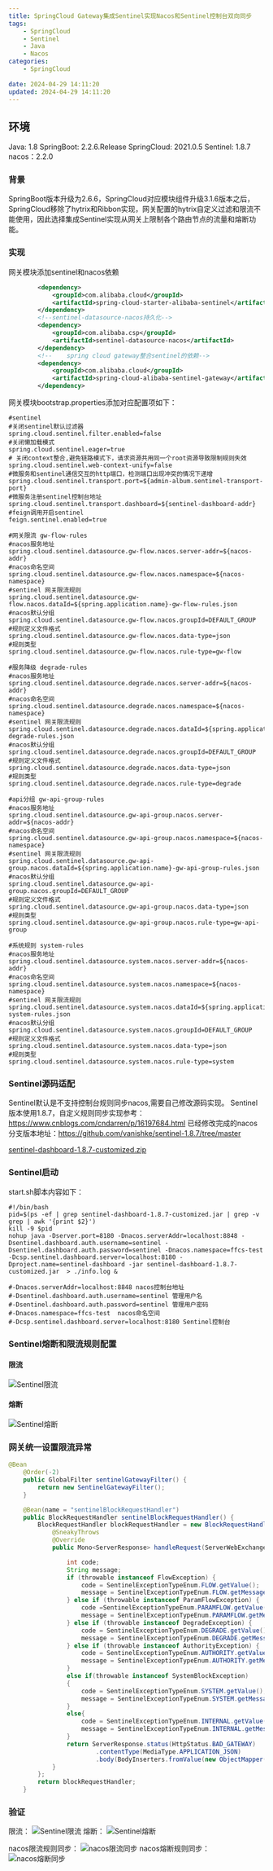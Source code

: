 ```yaml
---
title: SpringCloud Gateway集成Sentinel实现Nacos和Sentinel控制台双向同步
tags:
	- SpringCloud
	- Sentinel
	- Java
	- Nacos
categories: 
	- SpringCloud
	
date: 2024-04-29 14:11:20
updated: 2024-04-29 14:11:20
---
```

## <span id="inline-blue">环境</span>
Java: 1.8
SpringBoot: 2.2.6.Release
SpringCloud: 2021.0.5
Sentinel: 1.8.7
nacos：2.2.0
### <span id="inline-blue">背景</span>
SpringBoot版本升级为2.6.6，SpringCloud对应模块组件升级3.1.6版本之后，SpringCloud移除了hytrix和Ribbon实现，网关配置的hytrix自定义过滤和限流不能使用，因此选择集成Sentinel实现从网关上限制各个路由节点的流量和熔断功能。

### <span id="inline-blue">实现</span>
网关模块添加sentinel和nacos依赖
```xml
		<dependency>
            <groupId>com.alibaba.cloud</groupId>
            <artifactId>spring-cloud-starter-alibaba-sentinel</artifactId>
        </dependency>
        <!--sentinel-datasource-nacos持久化-->
        <dependency>
            <groupId>com.alibaba.csp</groupId>
            <artifactId>sentinel-datasource-nacos</artifactId>
        </dependency>
        <!--    spring cloud gateway整合sentinel的依赖-->
        <dependency>
            <groupId>com.alibaba.cloud</groupId>
            <artifactId>spring-cloud-alibaba-sentinel-gateway</artifactId>
        </dependency>
```

网关模块bootstrap.properties添加对应配置项如下：
```properties
#sentinel
#关闭sentinel默认过滤器
spring.cloud.sentinel.filter.enabled=false
#关闭懒加载模式
spring.cloud.sentinel.eager=true
# 关闭context整合,避免链路模式下，请求资源共用同一个root资源导致限制规则失效
spring.cloud.sentinel.web-context-unify=false
#微服务和sentinel通信交互的http端口，检测端口出现冲突的情况下递增
spring.cloud.sentinel.transport.port=${admin-album.sentinel-transport-port}
#微服务注册sentinel控制台地址
spring.cloud.sentinel.transport.dashboard=${sentinel-dashboard-addr}
#feign调用开启sentinel
feign.sentinel.enabled=true

#网关限流 gw-flow-rules
#nacos服务地址
spring.cloud.sentinel.datasource.gw-flow.nacos.server-addr=${nacos-addr}
#nacos命名空间
spring.cloud.sentinel.datasource.gw-flow.nacos.namespace=${nacos-namespace}
#sentinel 网关限流规则
spring.cloud.sentinel.datasource.gw-flow.nacos.dataId=${spring.application.name}-gw-flow-rules.json
#nacos默认分组
spring.cloud.sentinel.datasource.gw-flow.nacos.groupId=DEFAULT_GROUP
#规则定义文件格式
spring.cloud.sentinel.datasource.gw-flow.nacos.data-type=json
#规则类型
spring.cloud.sentinel.datasource.gw-flow.nacos.rule-type=gw-flow

#服务降级 degrade-rules
#nacos服务地址
spring.cloud.sentinel.datasource.degrade.nacos.server-addr=${nacos-addr}
#nacos命名空间
spring.cloud.sentinel.datasource.degrade.nacos.namespace=${nacos-namespace}
#sentinel 网关限流规则
spring.cloud.sentinel.datasource.degrade.nacos.dataId=${spring.application.name}-degrade-rules.json
#nacos默认分组
spring.cloud.sentinel.datasource.degrade.nacos.groupId=DEFAULT_GROUP
#规则定义文件格式
spring.cloud.sentinel.datasource.degrade.nacos.data-type=json
#规则类型
spring.cloud.sentinel.datasource.degrade.nacos.rule-type=degrade

#api分组 gw-api-group-rules
#nacos服务地址
spring.cloud.sentinel.datasource.gw-api-group.nacos.server-addr=${nacos-addr}
#nacos命名空间
spring.cloud.sentinel.datasource.gw-api-group.nacos.namespace=${nacos-namespace}
#sentinel 网关限流规则
spring.cloud.sentinel.datasource.gw-api-group.nacos.dataId=${spring.application.name}-gw-api-group-rules.json
#nacos默认分组
spring.cloud.sentinel.datasource.gw-api-group.nacos.groupId=DEFAULT_GROUP
#规则定义文件格式
spring.cloud.sentinel.datasource.gw-api-group.nacos.data-type=json
#规则类型
spring.cloud.sentinel.datasource.gw-api-group.nacos.rule-type=gw-api-group

#系统规则 system-rules
#nacos服务地址
spring.cloud.sentinel.datasource.system.nacos.server-addr=${nacos-addr}
#nacos命名空间
spring.cloud.sentinel.datasource.system.nacos.namespace=${nacos-namespace}
#sentinel 网关限流规则
spring.cloud.sentinel.datasource.system.nacos.dataId=${spring.application.name}-system-rules.json
#nacos默认分组
spring.cloud.sentinel.datasource.system.nacos.groupId=DEFAULT_GROUP
#规则定义文件格式
spring.cloud.sentinel.datasource.system.nacos.data-type=json
#规则类型
spring.cloud.sentinel.datasource.system.nacos.rule-type=system
```

### <span id="inline-blue">Sentinel源码适配</span>
Sentinel默认是不支持控制台规则同步nacos,需要自己修改源码实现。
Sentinel版本使用1.8.7，自定义规则同步实现参考：https://www.cnblogs.com/cndarren/p/16197684.html
已经修改完成的nacos分支版本地址：https://github.com/vanishke/sentinel-1.8.7/tree/master


<a id="download" href="/images/Sentinel/sentinel-dashboard-1.8.7-customized.zip"><i class="fa fa-download"></i><span>sentinel-dashboard-1.8.7-customized.zip</span> </a>

### <span id="inline-blue">Sentinel启动</span>
start.sh脚本内容如下：
```shell
#!/bin/bash
pid=$(ps -ef | grep sentinel-dashboard-1.8.7-customized.jar | grep -v grep | awk '{print $2}')
kill -9 $pid
nohup java -Dserver.port=8180 -Dnacos.serverAddr=localhost:8848 -Dsentinel.dashboard.auth.username=sentinel -Dsentinel.dashboard.auth.password=sentinel -Dnacos.namespace=ffcs-test -Dcsp.sentinel.dashboard.server=localhost:8180 -Dproject.name=sentinel-dashboard -jar sentinel-dashboard-1.8.7-customized.jar  > ./info.log &

#-Dnacos.serverAddr=localhost:8848 nacos控制台地址
#-Dsentinel.dashboard.auth.username=sentinel 管理用户名
#-Dsentinel.dashboard.auth.password=sentinel 管理用户密码
#-Dnacos.namespace=ffcs-test  nacos命名空间
#-Dcsp.sentinel.dashboard.server=localhost:8180 Sentinel控制台
```

### <span id="inline-blue">Sentinel熔断和限流规则配置</span>

#### <span id="inline-blue">限流</span>
![Sentinel限流](/images/Sentinel/sentinel_20240531_001.png)
#### <span id="inline-blue">熔断</span>
![Sentinel熔断](/images/Sentinel/sentinel_20240531_002.png)

### <span id="inline-blue">网关统一设置限流异常</span>
```java
@Bean
    @Order(-2)
    public GlobalFilter sentinelGatewayFilter() {
        return new SentinelGatewayFilter();
    }

    @Bean(name = "sentinelBlockRequestHandler")
    public BlockRequestHandler sentinelBlockRequestHandler() {
        BlockRequestHandler blockRequestHandler = new BlockRequestHandler() {
            @SneakyThrows
            @Override
            public Mono<ServerResponse> handleRequest(ServerWebExchange serverWebExchange, Throwable throwable) {

                int code;
                String message;
                if (throwable instanceof FlowException) {
                    code = SentinelExceptionTypeEnum.FLOW.getValue();
                    message = SentinelExceptionTypeEnum.FLOW.getMessage();
                } else if (throwable instanceof ParamFlowException) {
                    code =SentinelExceptionTypeEnum.PARAMFLOW.getValue();
                    message = SentinelExceptionTypeEnum.PARAMFLOW.getMessage();
                } else if (throwable instanceof DegradeException) {
                    code = SentinelExceptionTypeEnum.DEGRADE.getValue();
                    message = SentinelExceptionTypeEnum.DEGRADE.getMessage();
                } else if (throwable instanceof AuthorityException) {
                    code = SentinelExceptionTypeEnum.AUTHORITY.getValue();
                    message = SentinelExceptionTypeEnum.AUTHORITY.getMessage();
                }
                else if(throwable instanceof SystemBlockException)
                {
                    code = SentinelExceptionTypeEnum.SYSTEM.getValue();
                    message = SentinelExceptionTypeEnum.SYSTEM.getMessage();
                }
                else{
                    code = SentinelExceptionTypeEnum.INTERNAL.getValue();
                    message = SentinelExceptionTypeEnum.INTERNAL.getMessage();
                }
                return ServerResponse.status(HttpStatus.BAD_GATEWAY)
                        .contentType(MediaType.APPLICATION_JSON)
                        .body(BodyInserters.fromValue(new ObjectMapper().writeValueAsString("{\"msg\": " + message + ", \"code\": " + code + "}")));
            }
        };
        return blockRequestHandler;
    }
```

### <span id="inline-blue">验证</span>
限流：
![Sentinel限流](/images/Sentinel/sentinel_20240531_003.png)
熔断：
![Sentinel熔断](/images/Sentinel/sentinel_20240531_004.png)

nacos限流规则同步：
![nacos限流同步](/images/Sentinel/sentinel_20240531_005.png)
nacos熔断规则同步：
![nacos熔断同步](/images/Sentinel/sentinel_20240531_006.png)